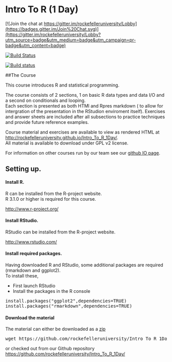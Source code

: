 # Intro To R (1 Day) 

[![Join the chat at https://gitter.im/rockefelleruniversity/Lobby](https://badges.gitter.im/Join%20Chat.svg)](https://gitter.im/rockefelleruniversity/Lobby?utm_source=badge&utm_medium=badge&utm_campaign=pr-badge&utm_content=badge)

[![Build Status](https://travis-ci.org/RockefellerUniversity/Intro_To_R_1Day.svg?branch=master)](https://travis-ci.org/RockefellerUniversity/Intro_To_R_1Day)

[![Build status](https://ci.appveyor.com/api/projects/status/9pwvbfmilu8nq3bq?svg=true)](https://ci.appveyor.com/project/ThomasCarroll/intro-to-r-1day-tq3fi)


##The Course

This course introduces R and statistical programming.

The course consists of 2 sections, 1 on basic R data types and data I/O and a second on conditionals and looping.  
Each section is presented as both HTMl and Rpres markdown ( to allow for intergration of the presentation in the RStudion enviroment itself).  Exercises and answer sheets are included after all subsections to practice techniques and provide future reference examples. 

Course material and exercises are available to view as rendered HTML at http://rockefelleruniversity.github.io/Intro_To_R_1Day/.  
All material is available to download under GPL v2 license.

For  information on other courses run by our team see our [github IO page](http://rockefelleruniversity.github.io/training/).


## Setting up.


#### Install R.

R can be installed from the R-project website.  
R 3.1.0 or higher is required for this course.

http://www.r-project.org/

#### Install RStudio.

RStudio can be installed from the R-project website. 

http://www.rstudio.com/

#### Install required packages.

Having downloaded R and RStudio, some additional packages are required (rmarkdown and ggplot2).  
To install these,
* First launch RStudio
* Install the packages in the R console
<pre>
install.packages("ggplot2",dependencies=TRUE)
install.packages("rmarkdown",dependencies=TRUE)
</pre>

#### Download the material
The material can either be downloaded as a [zip](https://github.com/mrccsc/Intro_To_R_1Day/archive/master.zip)
<pre>
wget https://github.com/rockefelleruniversity/Intro_To_R_1Day/archive/master.zip ./
</pre>
or checked out from our Github repository
https://github.com/rockefelleruniversity/Intro_To_R_1Day/
